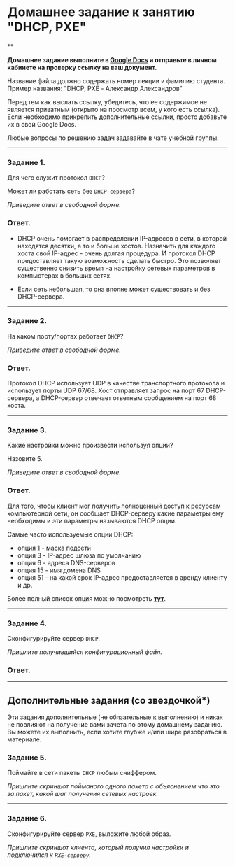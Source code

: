 # Домашнее задание к занятию "DHCP, PXE"

**

**Домашнее задание выполните в [Google Docs](https://docs.google.com/) и отправьте в личном кабинете на проверку ссылку на ваш документ.** 

Название файла должно содержать номер лекции и фамилию студента. Пример названия: "DHCP, PXE - Александр Александров"

Перед тем как выслать ссылку, убедитесь, что ее содержимое не является приватным (открыто на просмотр всем, у кого есть ссылка). Если необходимо прикрепить дополнительные ссылки, просто добавьте их в свой Google Docs.

Любые вопросы по решению задач задавайте в чате учебной группы.

---

### Задание 1. 

Для чего служит протокол `DHCP`? 

Может ли работать сеть без `DHCP-сервера`?

*Приведите ответ в свободной форме.*

### Ответ. 

- DHCP очень помогает в распределении IP-адресов в сети, в которой находятся десятки, а то и больше хостов. Назначить для каждого хоста свой IP-адрес - очень долгая процедура. И протокол DHCP предоставляет такую возможность сделать быстро. Это позволяет существенно снизить время на настройку сетевых параметров в компьютерах в больших сетях.

- Если сеть небольшая, то она вполне может существовать и без DHCP-сервера.

---

### Задание 2. 

На каком порту/портах работает `DHCP`? 

*Приведите ответ в свободной форме.*

### Ответ. 

Протокол DHCP использует UDP в качестве транспортного протокола и использует порты UDP 67/68. Хост отправляет запрос на порт 67 DHCP-сервера, а DHCP-сервер отвечает ответным сообщением на порт 68 хоста.

---

### Задание 3. 

Какие настройки можно произвести используя опции? 

Назовите 5.

*Приведите ответ в свободной форме.*

### Ответ. 

Для того, чтобы клиент мог получить полноценный доступ к ресурсам компьютерной сети, он  сообщает DHCP-серверу какие параметры ему необходимы и 
эти параметры называются DHCP опции. 

Самые часто используемые опции DHCP:
- опция 1 - маска подсети
- опция 3 - IP-адрес шлюза по умолчанию
- опция 6 - адреса DNS-серверов
- опция 15 - имя домена DNS
- опция 51 - на какой срок IP-адрес предоставляется в аренду клиенту и др.

Более полный список опция можно посмотреть **[тут](https://www.ibm.com/docs/ru/aix/7.2?topic=protocol-dhcp-server-file-known-options)**.

---

### Задание 4. 

Сконфигурируйте сервер `DHCP`.

*Пришлите получившийся конфигурационный файл.*

### Ответ. 



---

## Дополнительные задания (со звездочкой*)
Эти задания дополнительные (не обязательные к выполнению) и никак не повлияют на получение вами зачета по этому домашнему заданию. Вы можете их выполнить, если хотите глубже и/или шире разобраться в материале.



### Задание 5. 

Поймайте в сети пакеты `DHCP` любым сниффером. 

*Пришлите скриншот пойманого одного пакета с объяснением что это за пакет, какой шаг получения сетевых настроек.*

---

### Задание 6. 

Сконфигурируйте сервер `PXE`, выложите любой образ. 

*Пришлите скриншот клиента, который получил настройки и подключился к `PXE-серверу`.*
